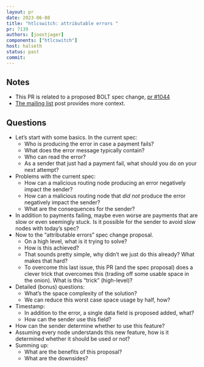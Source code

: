 ```yaml
---
layout: pr
date: 2023-06-08    
title: "htlcswitch: attributable errors "
pr: 7139
authors: [joostjager]
components: ["htlcswitch"]
host: halseth
status: past
commit:
---
```


## Notes

* This PR is related to a proposed BOLT spec change, [pr #1044](https://github.com/lightning/bolts/pull/1044)
* [The mailing list](https://lists.linuxfoundation.org/pipermail/lightning-dev/2022-October/003723.html) post provides more context.

## Questions

* Let’s start with some basics. In the current spec:
    * Who is producing the error in case a payment fails?
    * What does the error message typically contain?
    * Who can read the error?
    * As a sender that just had a payment fail, what should you do on your next attempt?
* Problems with the current spec:
    * How can a malicious routing node producing an error negatively impact the sender?
    * How can a malicious routing node that _did not_ produce the error negatively impact the sender?
    * What are the consequences for the sender?
* In addition to payments failing, maybe even worse are payments that are slow or even seemingly stuck. Is it possible for the sender to avoid slow nodes with today’s spec?
* Now to the “attributable errors” spec change proposal. 
    * On a high level, what is it trying to solve?
    * How is this achieved?
    * That sounds pretty simple, why didn’t we just do this already? What makes that hard?
    * To overcome this last issue, this PR (and the spec proposal) does a clever trick that overcomes this (trading off some usable space in the onion). What is this “trick” (high-level)?
* Detailed (bonus) questions:
    * What’s the space complexity of the solution?
    * We can reduce this worst case space usage by half, how?
* Timestamp:
    * In addition to the error, a single data field is proposed added, what?
    * How can the sender use this field?
* How can the sender determine whether to use this feature?
* Assuming every node understands this new feature, how is it determined whether it should be used or not?
* Summing up:
    * What are the benefits of this proposal?
    * What are the downsides?










